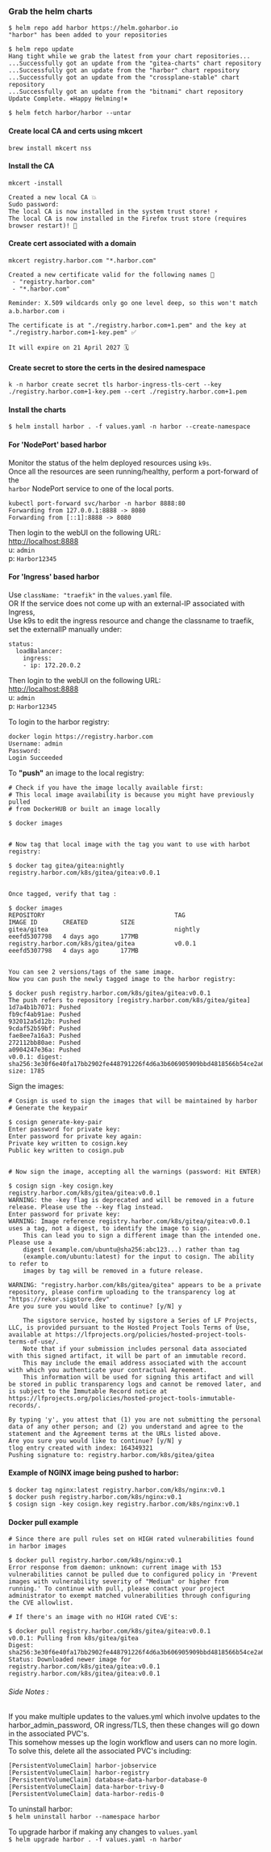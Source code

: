 ### Grab the helm charts
```
$ helm repo add harbor https://helm.goharbor.io
"harbor" has been added to your repositories

$ helm repo update
Hang tight while we grab the latest from your chart repositories...
...Successfully got an update from the "gitea-charts" chart repository
...Successfully got an update from the "harbor" chart repository
...Successfully got an update from the "crossplane-stable" chart repository
...Successfully got an update from the "bitnami" chart repository
Update Complete. ⎈Happy Helming!⎈

$ helm fetch harbor/harbor --untar
```

#### Create local CA and certs using mkcert
```
brew install mkcert nss
```

#### Install the CA
```
mkcert -install

Created a new local CA 💥
Sudo password:
The local CA is now installed in the system trust store! ⚡️
The local CA is now installed in the Firefox trust store (requires browser restart)! 🦊
````
#### Create cert associated with a domain

```
mkcert registry.harbor.com "*.harbor.com"

Created a new certificate valid for the following names 📜
 - "registry.harbor.com"
 - "*.harbor.com"

Reminder: X.509 wildcards only go one level deep, so this won't match a.b.harbor.com ℹ️

The certificate is at "./registry.harbor.com+1.pem" and the key at "./registry.harbor.com+1-key.pem" ✅

It will expire on 21 April 2027 🗓
```

#### Create secret to store the certs in the desired namespace
```
k -n harbor create secret tls harbor-ingress-tls-cert --key ./registry.harbor.com+1-key.pem --cert ./registry.harbor.com+1.pem 
```

#### Install the charts
```
$ helm install harbor . -f values.yaml -n harbor --create-namespace
```

#### For 'NodePort' based harbor
Monitor the status of the helm deployed resources using `k9s`.  
Once all the resources are seen running/healthy, perform a port-forward of the  
`harbor` NodePort service to one of the local ports.

```
kubectl port-forward svc/harbor -n harbor 8888:80
Forwarding from 127.0.0.1:8888 -> 8080
Forwarding from [::1]:8888 -> 8080
```

Then login to the webUI on the following URL:  
[http://localhost:8888](http://localhost:8888/)  
u: `admin`  
p: `Harbor12345`    

#### For 'Ingress' based harbor  

Use `className: "traefik"` in the `values.yaml` file.  
OR If the service does not come up with an external-IP associated with Ingress,  
Use k9s to edit the ingress resource and change the classname to traefik,
set the externalIP manually under:
```
status:
  loadBalancer:
    ingress:
    - ip: 172.20.0.2
```

Then login to the webUI on the following URL:  
[http://localhost:8888](http://localhost:8888/)  
u: `admin`  
p: `Harbor12345`  

To login to the harbor registry:  
```
docker login https://registry.harbor.com
Username: admin
Password: 
Login Succeeded
```

To **"push"** an image to the local registry:
```
# Check if you have the image locally available first:
# This local image availability is because you might have previously pulled
# from DockerHUB or built an image locally

$ docker images


# Now tag that local image with the tag you want to use with harbot registry:

$ docker tag gitea/gitea:nightly registry.harbor.com/k8s/gitea/gitea:v0.0.1 


Once tagged, verify that tag :

$ docker images
REPOSITORY                                    TAG                                                                          IMAGE ID       CREATED         SIZE
gitea/gitea                                   nightly                                                                      eeefd5307798   4 days ago      177MB
registry.harbor.com/k8s/gitea/gitea           v0.0.1                                                                       eeefd5307798   4 days ago      177MB


You can see 2 versions/tags of the same image.
Now you can push the newly tagged image to the harbor registry:

$ docker push registry.harbor.com/k8s/gitea/gitea:v0.0.1
The push refers to repository [registry.harbor.com/k8s/gitea/gitea]
1d7a4b1b7071: Pushed 
fb9cf4ab91ae: Pushed 
932012a5d12b: Pushed 
9cdaf52b59bf: Pushed 
fae8ee7a16a3: Pushed 
272112bb80ae: Pushed 
a0904247e36a: Pushed 
v0.0.1: digest: sha256:3e30f6e40fa17bb2902fe448791226f4d6a3b606905909bbd4818566b54ce2a6 size: 1785
```

Sign the images:
```
# Cosign is used to sign the images that will be maintained by harbor
# Generate the keypair 

$ cosign generate-key-pair
Enter password for private key: 
Enter password for private key again: 
Private key written to cosign.key
Public key written to cosign.pub


# Now sign the image, accepting all the warnings (password: Hit ENTER)

$ cosign sign -key cosign.key registry.harbor.com/k8s/gitea/gitea:v0.0.1
WARNING: the -key flag is deprecated and will be removed in a future release. Please use the --key flag instead.
Enter password for private key: 
WARNING: Image reference registry.harbor.com/k8s/gitea/gitea:v0.0.1 uses a tag, not a digest, to identify the image to sign.
    This can lead you to sign a different image than the intended one. Please use a
    digest (example.com/ubuntu@sha256:abc123...) rather than tag
    (example.com/ubuntu:latest) for the input to cosign. The ability to refer to
    images by tag will be removed in a future release.

WARNING: "registry.harbor.com/k8s/gitea/gitea" appears to be a private repository, please confirm uploading to the transparency log at "https://rekor.sigstore.dev"
Are you sure you would like to continue? [y/N] y

	The sigstore service, hosted by sigstore a Series of LF Projects, LLC, is provided pursuant to the Hosted Project Tools Terms of Use, available at https://lfprojects.org/policies/hosted-project-tools-terms-of-use/.
	Note that if your submission includes personal data associated with this signed artifact, it will be part of an immutable record.
	This may include the email address associated with the account with which you authenticate your contractual Agreement.
	This information will be used for signing this artifact and will be stored in public transparency logs and cannot be removed later, and is subject to the Immutable Record notice at https://lfprojects.org/policies/hosted-project-tools-immutable-records/.

By typing 'y', you attest that (1) you are not submitting the personal data of any other person; and (2) you understand and agree to the statement and the Agreement terms at the URLs listed above.
Are you sure you would like to continue? [y/N] y
tlog entry created with index: 164349321
Pushing signature to: registry.harbor.com/k8s/gitea/gitea

```

#### Example of NGINX image being pushed to harbor:
```
$ docker tag nginx:latest registry.harbor.com/k8s/nginx:v0.1
$ docker push registry.harbor.com/k8s/nginx:v0.1
$ cosign sign -key cosign.key registry.harbor.com/k8s/nginx:v0.1
```

#### Docker pull example
```
# Since there are pull rules set on HIGH rated vulnerabilities found in harbor images

$ docker pull registry.harbor.com/k8s/nginx:v0.1
Error response from daemon: unknown: current image with 153 vulnerabilities cannot be pulled due to configured policy in 'Prevent images with vulnerability severity of "Medium" or higher from running.' To continue with pull, please contact your project administrator to exempt matched vulnerabilities through configuring the CVE allowlist.

# If there's an image with no HIGH rated CVE's:

$ docker pull registry.harbor.com/k8s/gitea/gitea:v0.0.1
v0.0.1: Pulling from k8s/gitea/gitea
Digest: sha256:3e30f6e40fa17bb2902fe448791226f4d6a3b606905909bbd4818566b54ce2a6
Status: Downloaded newer image for registry.harbor.com/k8s/gitea/gitea:v0.0.1
registry.harbor.com/k8s/gitea/gitea:v0.0.1
```

###### Side Notes :  
If you make multiple updates to the values.yml which involve updates to the harbor_admin_password,
OR ingress/TLS, then these changes will go down in the associated PVC's.  
This somehow messes up the login workflow and users can no more login.  
To solve this, delete all the associated PVC's including:  
```
[PersistentVolumeClaim] harbor-jobservice
[PersistentVolumeClaim] harbor-registry
[PersistentVolumeClaim] database-data-harbor-database-0
[PersistentVolumeClaim] data-harbor-trivy-0
[PersistentVolumeClaim] data-harbor-redis-0
```

To uninstall harbor:  
`$ helm uninstall harbor --namespace harbor`  

To upgrade harbor if making any changes to `values.yaml`  
`$ helm upgrade harbor . -f values.yaml -n harbor`
